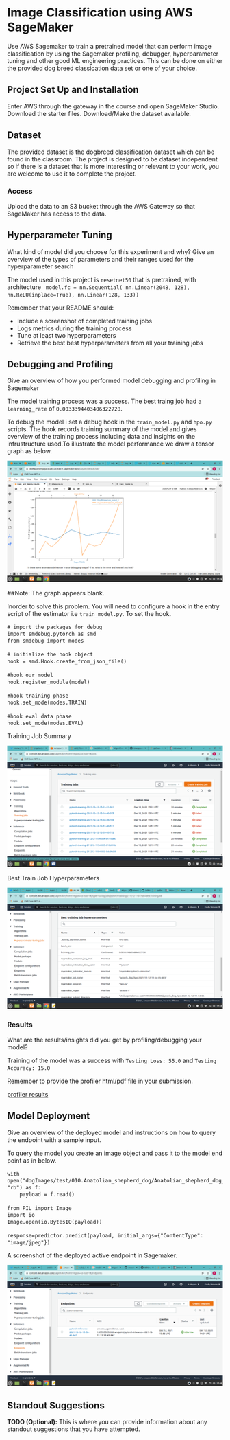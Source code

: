 # Image Classification using AWS SageMaker

Use AWS Sagemaker to train a pretrained model that can perform image classification by using the Sagemaker profiling, debugger, hyperparameter tuning and other good ML engineering practices. This can be done on either the provided dog breed classication data set or one of your choice.

## Project Set Up and Installation
Enter AWS through the gateway in the course and open SageMaker Studio. 
Download the starter files.
Download/Make the dataset available. 

## Dataset
The provided dataset is the dogbreed classification dataset which can be found in the classroom.
The project is designed to be dataset independent so if there is a dataset that is more interesting or relevant to your work, you are welcome to use it to complete the project.

### Access
Upload the data to an S3 bucket through the AWS Gateway so that SageMaker has access to the data. 

## Hyperparameter Tuning
What kind of model did you choose for this experiment and why? Give an overview of the types of parameters and their ranges used for the hyperparameter search

The model used in this project is  `resetnet50` that is pretrained, with architecture `
    model.fc = nn.Sequential(
                   nn.Linear(2048, 128),
                   nn.ReLU(inplace=True),
                   nn.Linear(128, 133))`
                   
  

Remember that your README should:
- Include a screenshot of completed training jobs
- Logs metrics during the training process
- Tune at least two hyperparameters
- Retrieve the best best hyperparameters from all your training jobs

## Debugging and Profiling
 Give an overview of how you performed model debugging and profiling in Sagemaker

The model training process was a success. The best traing job had a `learning_rate` of `0.0033394403406322728`.

To debug the model i set a debug hook in the  `train_model.py` and `hpo.py` scripts. The hook records training summary of the model and gives overview of the training process including data and insights on the infrustructure used.To illustrate the model performance we draw a tensor graph as below.

![](https://raw.githubusercontent.com/moseti1/udc-img-dog-classification/main/loss-graph1.png)

##Note: The graph appears blank.

Inorder to solve this problem. You will need to configure a hook in the entry script of the estimator i.e `train_model.py`. To set the hook.

```
# import the packages for debug
import smdebug.pytorch as smd
from smdebug import modes

# initialize the hook object
hook = smd.Hook.create_from_json_file()
 
#hook our model
hook.register_module(model)

#hook training phase
hook.set_mode(modes.TRAIN)

#hook eval data phase
hook.set_mode(modes.EVAL)

```

Training Job Summary

![](https://raw.githubusercontent.com/moseti1/udc-img-dog-classification/main/train-job-screen.png)

Best Train Job Hyperparameters

![](https://raw.githubusercontent.com/moseti1/udc-img-dog-classification/main/best-hpo-job.png)

### Results
 What are the results/insights did you get by profiling/debugging your model?
 
 Training of the model was a success with `Testing Loss: 55.0` and `Testing Accuracy: 15.0`

 Remember to provide the profiler html/pdf file in your submission.
 
 [profiler results](https://github.com/moseti1/udc-img-dog-classification/blob/88a92008cb8a1825b624f6ce2c3275f3a3a1cbf4/profiler-report.html)


## Model Deployment
Give an overview of the deployed model and instructions on how to query the endpoint with a sample input.

To query the model you create an image object and pass it to the model end point as in below.

```
with open("dogImages/test/010.Anatolian_shepherd_dog/Anatolian_shepherd_dog_00695.jpg", "rb") as f:
    payload = f.read()
    
from PIL import Image
import io
Image.open(io.BytesIO(payload))

response=predictor.predict(payload, initial_args={"ContentType": "image/jpeg"})
```


A screenshot of the deployed active endpoint in Sagemaker.

![](https://raw.githubusercontent.com/moseti1/udc-img-dog-classification/main/endpoint-screen.png)

## Standout Suggestions
**TODO (Optional):** This is where you can provide information about any standout suggestions that you have attempted.

